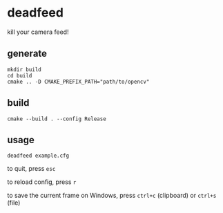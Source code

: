 # deadfeed
kill your camera feed!

## generate
```
mkdir build
cd build
cmake .. -D CMAKE_PREFIX_PATH="path/to/opencv"
```

## build
```
cmake --build . --config Release
```

## usage
```
deadfeed example.cfg
```

to quit, press `esc`

to reload config, press `r`

to save the current frame on Windows, press `ctrl+c` (clipboard) or `ctrl+s` (file)

